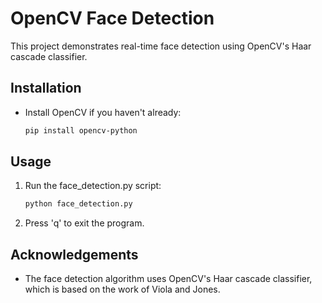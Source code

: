 # OpenCV Face Detection

This project demonstrates real-time face detection using OpenCV's Haar cascade classifier.

## Installation

 - Install OpenCV if you haven't already:
   ```bash
   pip install opencv-python

## Usage

1. Run the face_detection.py script:
    ```bash
    python face_detection.py
2. Press 'q' to exit the program.

## Acknowledgements
 - The face detection algorithm uses OpenCV's Haar cascade classifier, which is based on the work of Viola and Jones.
